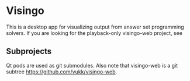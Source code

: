 # Visingo

This is a desktop app for visualizing output from answer set programming solvers.
If you are looking for the playback-only visingo-web project, see 

## Subprojects

Qt pods are used as git submodules.
Also note that visingo-web is a git subtree <https://github.com/vukk/visingo-web>.
